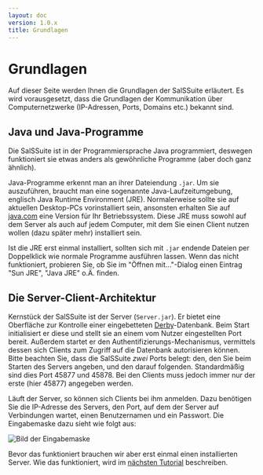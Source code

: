```yaml
---
layout: doc
version: 1.0.x
title: Grundlagen
---
```

# Grundlagen
Auf dieser Seite werden Ihnen die Grundlagen der SalSSuite erl&auml;utert. Es wird vorausgesetzt, dass die Grundlagen der Kommunikation &uuml;ber Computernetzwerke (IP-Adressen, Ports, Domains etc.) bekannt sind.

## Java und Java-Programme
Die SalSSuite ist in der Programmiersprache Java programmiert, deswegen funktioniert sie etwas anders als gew&ouml;hnliche Programme (aber doch ganz &auml;hnlich).

Java-Programme erkennt man an ihrer Dateiendung `.jar`. Um sie auszuf&uuml;hren, braucht man eine sogenannte Java-Laufzeitumgebung, englisch Java Runtime Environment (JRE). Normalerweise sollte sie auf aktuellen Desktop-PCs vorinstalliert sein, ansonsten erhalten Sie auf [java.com](http://java.com/de/) eine Version f&uuml;r Ihr Betriebssystem. Diese JRE muss sowohl auf dem Server als auch auf jedem Computer, mit dem Sie einen Client nutzen wollen (dazu sp&auml;ter mehr) installiert sein.

Ist die JRE erst einmal installiert, sollten sich mit `.jar` endende Dateien per Doppelklick wie normale Programme ausf&uuml;hren lassen. Wenn das nicht funktioniert, probieren Sie, ob Sie im "&Ouml;ffnen mit..."-Dialog einen Eintrag "Sun JRE", "Java JRE" o.&Auml;. finden.

## Die Server-Client-Architektur
Kernst&uuml;ck der SalSSuite ist der Server (`Server.jar`). Er bietet eine Oberfl&auml;che zur Kontrolle einer eingebetteten [Derby](http://db.apache.org/derby/)-Datenbank. Beim Start initialisiert er diese und stellt sie an einem vom Nutzer eingestellten Port bereit. Au&szlig;erdem startet er den Authentifizierungs-Mechanismus, vermittels dessen sich Clients zum Zugriff auf die Datenbank autorisieren k&ouml;nnen.  
Bitte beachten Sie, dass die SalSSuite *zwei* Ports belegt: den, den Sie beim Starten des Servers angeben, und den darauf folgenden. Standardm&auml;&szlig;ig sind dies Port 45877 und 45878. Bei den Clients muss jedoch immer nur der erste (hier 45877) angegeben werden.

L&auml;uft der Server, so k&ouml;nnen sich Clients bei ihm anmelden. Dazu ben&ouml;tigen Sie die IP-Adresse des Servers, den Port, auf dem der Server auf Verbindungen wartet, einen Benutzernamen und ein Passwort. Die Eingabemaske dazu sieht wie folgt aus:

![Bild der Eingabemaske](http://img860.imageshack.us/img860/8369/clientsconnecttoserver.png)

Bevor das funktioniert brauchen wir aber erst einmal einen installierten Server. Wie das funktioniert, wird im [n&auml;chsten Tutorial](Tut_Installation.html) beschreiben.
